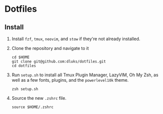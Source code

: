 # Dotfiles

## Install
1. Install `fzf`, `tmux`, `neovim`, and `stow` if they're not already installed.

1. Clone the repository and navigate to it
    ```console
    cd $HOME
    git clone git@github.com:dluks/dotfiles.git
    cd dotfiles
    ```
1. Run `setup.sh` to install all Tmux Plugin Manager, LazyVIM, Oh My Zsh, as well as a few fonts, plugins, and the `powerlevel10k` theme.
    ```console
    zsh setup.sh
    ```
1. Source the new `.zshrc` file.
    ```console
    source $HOME/.zshrc
    ```
